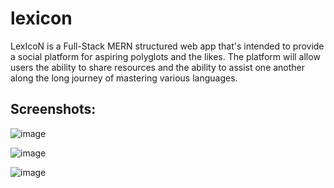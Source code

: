 # lexicon

LexIcoN is a Full-Stack MERN structured web app that's intended to provide a social platform for aspiring polyglots and the likes.  The platform will allow users the ability to share resources and the ability to assist one another along the long journey of mastering various languages.

## Screenshots:

![image](https://user-images.githubusercontent.com/79174643/129565594-e4a4624f-682a-4f4e-a6b7-d9794cb91f67.png)

![image](https://user-images.githubusercontent.com/79174643/129565770-b76dc4f7-405d-415d-b5f2-b87ef0f2924e.png)

![image](https://user-images.githubusercontent.com/79174643/129566605-e4db334f-d558-432d-9d03-0d238d759592.png)

